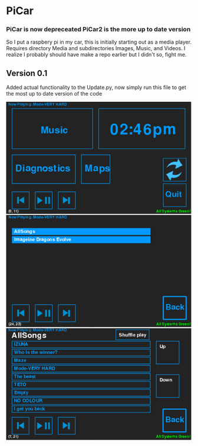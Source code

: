 # PiCar 

### PiCar is now depreceated PiCar2 is the more up to date version ###

So I put a raspbery pi in my car, this is initially starting out as a media player.
Requires directory Media and subdirectories Images, Music, and Videos.
I realize I probably should have make a repo earlier but I didn't so, fight me.

## Version 0.1 ##
Added actual functionality to the Update.py, now simply run this file to get the most up to date version of the code

![alt text](https://raw.githubusercontent.com/immilesahead/PiCar/master/MainMenu.png)
![alt text](https://raw.githubusercontent.com/immilesahead/PiCar/master/MusicMenu.png)
![alt text](https://raw.githubusercontent.com/immilesahead/PiCar/master/PlaylistMenu.png)